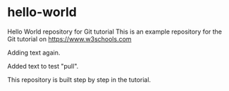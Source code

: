 # hello-world
Hello World repository for Git tutorial
This is an example repository for the Git tutorial on https://www.w3schools.com

Adding text again.

Added text to test "pull".

This repository is built step by step in the tutorial.
